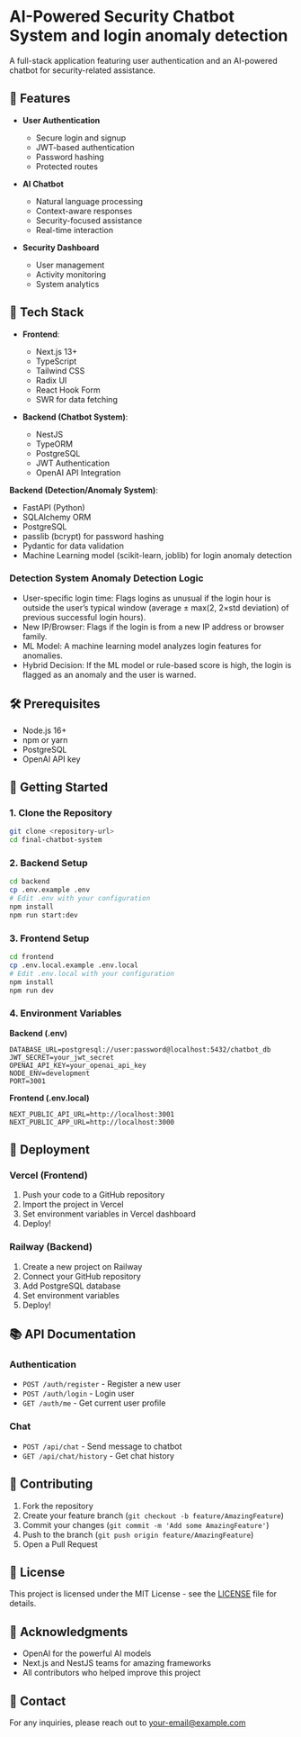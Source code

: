 # AI-Powered Security Chatbot System and login anomaly detection

A full-stack application featuring user authentication and an AI-powered chatbot for security-related assistance.

## 🌟 Features

- **User Authentication**
  - Secure login and signup
  - JWT-based authentication
  - Password hashing
  - Protected routes

- **AI Chatbot**
  - Natural language processing
  - Context-aware responses
  - Security-focused assistance
  - Real-time interaction

- **Security Dashboard**
  - User management
  - Activity monitoring
  - System analytics

## 🚀 Tech Stack

- **Frontend**:
  - Next.js 13+
  - TypeScript
  - Tailwind CSS
  - Radix UI
  - React Hook Form
  - SWR for data fetching

- **Backend (Chatbot System)**:
  - NestJS
  - TypeORM
  - PostgreSQL
  - JWT Authentication
  - OpenAI API Integration

**Backend (Detection/Anomaly System)**:
  - FastAPI (Python)
  - SQLAlchemy ORM
  - PostgreSQL
  - passlib (bcrypt) for password hashing
  - Pydantic for data validation
  - Machine Learning model (scikit-learn, joblib) for login anomaly detection

### Detection System Anomaly Detection Logic
- User-specific login time: Flags logins as unusual if the login hour is outside the user’s typical window (average ± max(2, 2×std deviation) of previous successful login hours).
- New IP/Browser: Flags if the login is from a new IP address or browser family.
- ML Model: A machine learning model analyzes login features for anomalies.
- Hybrid Decision: If the ML model or rule-based score is high, the login is flagged as an anomaly and the user is warned.

## 🛠️ Prerequisites

- Node.js 16+
- npm or yarn
- PostgreSQL
- OpenAI API key

## 🚀 Getting Started

### 1. Clone the Repository

```bash
git clone <repository-url>
cd final-chatbot-system
```

### 2. Backend Setup

```bash
cd backend
cp .env.example .env
# Edit .env with your configuration
npm install
npm run start:dev
```

### 3. Frontend Setup

```bash
cd frontend
cp .env.local.example .env.local
# Edit .env.local with your configuration
npm install
npm run dev
```

### 4. Environment Variables

**Backend (.env)**
```
DATABASE_URL=postgresql://user:password@localhost:5432/chatbot_db
JWT_SECRET=your_jwt_secret
OPENAI_API_KEY=your_openai_api_key
NODE_ENV=development
PORT=3001
```

**Frontend (.env.local)**
```
NEXT_PUBLIC_API_URL=http://localhost:3001
NEXT_PUBLIC_APP_URL=http://localhost:3000
```

## 🚀 Deployment

### Vercel (Frontend)

1. Push your code to a GitHub repository
2. Import the project in Vercel
3. Set environment variables in Vercel dashboard
4. Deploy!

### Railway (Backend)

1. Create a new project on Railway
2. Connect your GitHub repository
3. Add PostgreSQL database
4. Set environment variables
5. Deploy!

## 📚 API Documentation

### Authentication

- `POST /auth/register` - Register a new user
- `POST /auth/login` - Login user
- `GET /auth/me` - Get current user profile

### Chat

- `POST /api/chat` - Send message to chatbot
- `GET /api/chat/history` - Get chat history

## 🤝 Contributing

1. Fork the repository
2. Create your feature branch (`git checkout -b feature/AmazingFeature`)
3. Commit your changes (`git commit -m 'Add some AmazingFeature'`)
4. Push to the branch (`git push origin feature/AmazingFeature`)
5. Open a Pull Request

## 📄 License

This project is licensed under the MIT License - see the [LICENSE](LICENSE) file for details.

## 🙏 Acknowledgments

- OpenAI for the powerful AI models
- Next.js and NestJS teams for amazing frameworks
- All contributors who helped improve this project

## 📧 Contact

For any inquiries, please reach out to [your-email@example.com](mailto:your-email@example.com)
